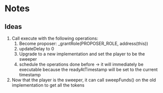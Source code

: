 # Notes

## Ideas

1. Call execute with the following operations:
   1. Become proposer: _grantRole(PROPOSER_ROLE, address(this))
   2. updateDelay to 0
   3. Upgrade to a new implementation and set the player to be the sweeper
   4. schedule the operations done before -> it will immediately be executable because the readyAtTimestamp will be set to the current timestamp
2. Now that the player is the sweeper, it can call sweepFunds() on the old implementation to get all the tokens